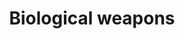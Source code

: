 ---
title: Biological weapons
longTitle: 'Biological weapons'
tags:
- gccommon
narrowerTerm:
- "[[Weapons]]"
relatedTerm:
- "[[Biological warfare Chemical weapons]]"
use:
- "[[Bioweapons Toxin weapons Biological warfare agents]]"
---